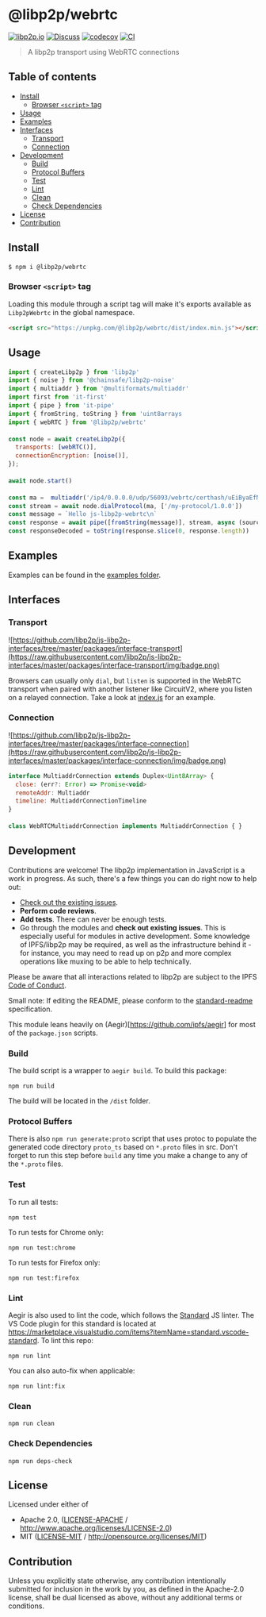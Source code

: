 # @libp2p/webrtc <!-- omit in toc -->

[![libp2p.io](https://img.shields.io/badge/project-libp2p-yellow.svg?style=flat-square)](http://libp2p.io/)
[![Discuss](https://img.shields.io/discourse/https/discuss.libp2p.io/posts.svg?style=flat-square)](https://discuss.libp2p.io)
[![codecov](https://img.shields.io/codecov/c/github/libp2p/js-libp2p-webrtc.svg?style=flat-square)](https://codecov.io/gh/libp2p/js-libp2p-webrtc)
[![CI](https://img.shields.io/github/actions/workflow/status/libp2p/js-libp2p-webrtc/js-test-and-release.yml?branch=main\&style=flat-square)](https://github.com/libp2p/js-libp2p-webrtc/actions/workflows/js-test-and-release.yml?query=branch%3Amain)

> A libp2p transport using WebRTC connections

## Table of contents <!-- omit in toc -->

- [Install](#install)
  - [Browser `<script>` tag](#browser-script-tag)
- [Usage](#usage)
- [Examples](#examples)
- [Interfaces](#interfaces)
  - [Transport](#transport)
  - [Connection](#connection)
- [Development](#development)
  - [Build](#build)
  - [Protocol Buffers](#protocol-buffers)
  - [Test](#test)
  - [Lint](#lint)
  - [Clean](#clean)
  - [Check Dependencies](#check-dependencies)
- [License](#license)
- [Contribution](#contribution)

## Install

```console
$ npm i @libp2p/webrtc
```

### Browser `<script>` tag

Loading this module through a script tag will make it's exports available as `Libp2pWebrtc` in the global namespace.

```html
<script src="https://unpkg.com/@libp2p/webrtc/dist/index.min.js"></script>
```

## Usage

```js
import { createLibp2p } from 'libp2p'
import { noise } from '@chainsafe/libp2p-noise'
import { multiaddr } from '@multiformats/multiaddr'
import first from 'it-first'
import { pipe } from 'it-pipe'
import { fromString, toString } from 'uint8arrays
import { webRTC } from '@libp2p/webrtc'

const node = await createLibp2p({
  transports: [webRTC()],
  connectionEncryption: [noise()],
});

await node.start()

const ma =  multiaddr('/ip4/0.0.0.0/udp/56093/webrtc/certhash/uEiByaEfNSLBexWBNFZy_QB1vAKEj7JAXDizRs4_SnTflsQ')
const stream = await node.dialProtocol(ma, ['/my-protocol/1.0.0'])
const message = `Hello js-libp2p-webrtc\n`
const response = await pipe([fromString(message)], stream, async (source) => await first(source))
const responseDecoded = toString(response.slice(0, response.length))
```

## Examples

Examples can be found in the [examples folder](examples/README.md).

## Interfaces

### Transport

![https://github.com/libp2p/js-libp2p-interfaces/tree/master/packages/interface-transport](https://raw.githubusercontent.com/libp2p/js-libp2p-interfaces/master/packages/interface-transport/img/badge.png)

Browsers can usually only `dial`, but `listen` is supported in the WebRTC
transport when paired with another listener like CircuitV2, where you listen on
a relayed connection. Take a look at [index.js](examples/browser-to-browser/index.js) for
an example.

### Connection

![https://github.com/libp2p/js-libp2p-interfaces/tree/master/packages/interface-connection](https://raw.githubusercontent.com/libp2p/js-libp2p-interfaces/master/packages/interface-connection/img/badge.png)

```js
interface MultiaddrConnection extends Duplex<Uint8Array> {
  close: (err?: Error) => Promise<void>
  remoteAddr: Multiaddr
  timeline: MultiaddrConnectionTimeline
}

class WebRTCMultiaddrConnection implements MultiaddrConnection { }
```

## Development

Contributions are welcome! The libp2p implementation in JavaScript is a work in progress. As such, there's a few things you can do right now to help out:

- [Check out the existing issues](//github.com/little-bear-labs/js-libp2p-webrtc/issues).
- **Perform code reviews**.
- **Add tests**. There can never be enough tests.
- Go through the modules and **check out existing issues**. This is especially useful for modules in active development. Some knowledge of IPFS/libp2p may be required, as well as the infrastructure behind it - for instance, you may need to read up on p2p and more complex operations like muxing to be able to help technically.

Please be aware that all interactions related to libp2p are subject to the IPFS [Code of Conduct](https://github.com/ipfs/community/blob/master/code-of-conduct.md).

Small note: If editing the README, please conform to the [standard-readme](https://github.com/RichardLitt/standard-readme) specification.

This module leans heavily on (Aegir)\[<https://github.com/ipfs/aegir>] for most of the `package.json` scripts.

### Build

The build script is a wrapper to `aegir build`.  To build this package:

```shell
npm run build
```

The build will be located in the `/dist` folder.

### Protocol Buffers

There is also `npm run generate:proto` script that uses protoc to populate the generated code directory `proto_ts` based on `*.proto` files in src. Don't forget to run this step before `build` any time you make a change to any of the `*.proto` files.

### Test

To run all tests:

```shell
npm test
```

To run tests for Chrome only:

```shell
npm run test:chrome
```

To run tests for Firefox only:

```shell
npm run test:firefox
```

### Lint

Aegir is also used to lint the code, which follows the [Standard](https://github.com/standard/standard) JS linter.
The VS Code plugin for this standard is located at <https://marketplace.visualstudio.com/items?itemName=standard.vscode-standard>.
To lint this repo:

```shell
npm run lint
```

You can also auto-fix when applicable:

```shell
npm run lint:fix
```

### Clean

```shell
npm run clean
```

### Check Dependencies

```shell
npm run deps-check
```

## License

Licensed under either of

- Apache 2.0, ([LICENSE-APACHE](LICENSE-APACHE) / <http://www.apache.org/licenses/LICENSE-2.0>)
- MIT ([LICENSE-MIT](LICENSE-MIT) / <http://opensource.org/licenses/MIT>)

## Contribution

Unless you explicitly state otherwise, any contribution intentionally submitted for inclusion in the work by you, as defined in the Apache-2.0 license, shall be dual licensed as above, without any additional terms or conditions.
